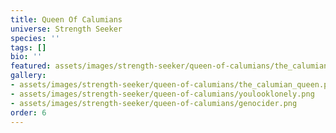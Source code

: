 ```yaml
---
title: Queen Of Calumians
universe: Strength Seeker
species: ''
tags: []
bio: ''
featured: assets/images/strength-seeker/queen-of-calumians/the_calumian_queen.png
gallery:
- assets/images/strength-seeker/queen-of-calumians/the_calumian_queen.png
- assets/images/strength-seeker/queen-of-calumians/youlooklonely.png
- assets/images/strength-seeker/queen-of-calumians/genocider.png
order: 6
---
```

